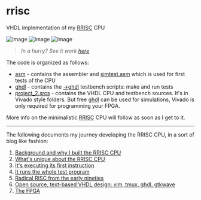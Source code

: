 # rrisc
VHDL implementation of my [RRISC](https://github.com/renerocksai/rrisc#btw-whats-so-special-about-rrisc) CPU

![image](https://user-images.githubusercontent.com/30892199/103373974-a2d11400-4ad6-11eb-8086-ad39d59cb9d3.png)
![image](https://user-images.githubusercontent.com/30892199/103280947-e4c46200-49d1-11eb-9e5f-1e69fb49baaf.png)
![image](https://user-images.githubusercontent.com/30892199/103298890-94fa9080-49fb-11eb-90dd-5c4e36a62733.png)

> *In a hurry? See it work [here](https://github.com/renerocksai/rrisc/blob/main/_firstinstr.md)*

The code is organized as follows:

- [asm](https://github.com/renerocksai/rrisc/tree/main/asm) - contains the assembler and [simtest.asm](https://github.com/renerocksai/rrisc/blob/main/asm/simtest.asm) which is used for first tests of the CPU
- [ghdl](https://github.com/renerocksai/rrisc/tree/main/ghdl) - contains the [->ghdl](https://github.com/ghdl/ghdl) testbench scripts: make and run tests
- [project_2.srcs](https://github.com/renerocksai/rrisc/tree/main/ghdl) - contains the VHDL CPU and testbench sources. It's in Vivado style folders. But free [ghdl](https://github.com/ghdl/ghdl) can be used for simulations, Vivado is only required for programming your FPGA.

More info on the minimalistic [RRISC](https://github.com/renerocksai/rrisc/blob/main/_rrisc.md) CPU will follow as soon as I get to it. 

---

The following documents my journey developing the RRISC CPU, in a sort of blog like fashion:

1. [Background and why I built the RRISC CPU](https://github.com/renerocksai/rrisc/blob/main/_why.md)
2. [What's unique about the RRISC CPU](https://github.com/renerocksai/rrisc/blob/main/_rrisc.md)
3. [It's executing its first instruction](https://github.com/renerocksai/rrisc/blob/main/_firstinstr.md)
4. [It runs the whole test program](https://github.com/renerocksai/rrisc/blob/main/_firstprog.md)
5. [Radical RISC from the early nineties](https://github.com/renerocksai/rrisc/blob/main/_nineties.md)
6. [Open source, text-based VHDL design: vim, tmux, ghdl, gtkwave](https://github.com/renerocksai/rrisc/blob/main/_vimghdl.md)
7. [The FPGA](https://github.com/renerocksai/rrisc/blob/main/_fpga.md)

